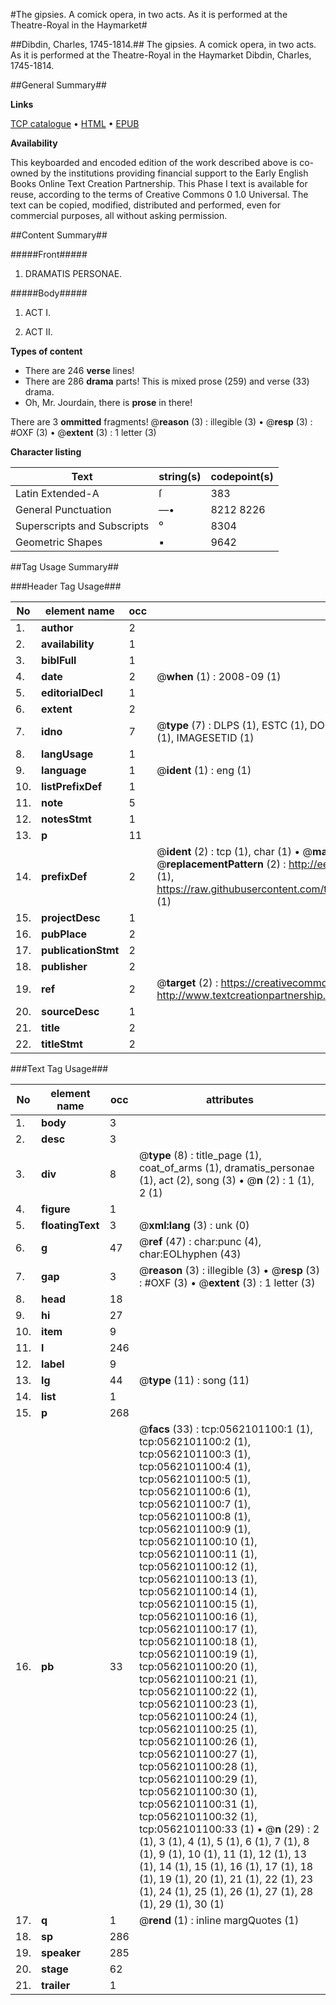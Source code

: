 #The gipsies. A comick opera, in two acts. As it is performed at the Theatre-Royal in the Haymarket#

##Dibdin, Charles, 1745-1814.##
The gipsies. A comick opera, in two acts. As it is performed at the Theatre-Royal in the Haymarket
Dibdin, Charles, 1745-1814.

##General Summary##

**Links**

[TCP catalogue](http://www.ota.ox.ac.uk/tcp/)  • 
[HTML](http://tei.it.ox.ac.uk/tcp/Texts-HTML/free/004/004852454.html)  • 
[EPUB](http://tei.it.ox.ac.uk/tcp/Texts-EPUB/free/004/004852454.epub)

**Availability**

This keyboarded and encoded edition of the
	       work described above is co-owned by the institutions
	       providing financial support to the Early English Books
	       Online Text Creation Partnership. This Phase I text is
	       available for reuse, according to the terms of Creative
	       Commons 0 1.0 Universal. The text can be copied,
	       modified, distributed and performed, even for
	       commercial purposes, all without asking permission.


##Content Summary##

#####Front#####

1. DRAMATIS PERSONAE.

#####Body#####

1. ACT I.

1. ACT II.

**Types of content**

  * There are 246 **verse** lines!
  * There are 286 **drama** parts! This is mixed prose (259) and verse (33) drama.
  * Oh, Mr. Jourdain, there is **prose** in there!

There are 3 **ommitted** fragments! 
 @__reason__ (3) : illegible (3)  •  @__resp__ (3) : #OXF (3)  •  @__extent__ (3) : 1 letter (3)

**Character listing**


|Text|string(s)|codepoint(s)|
|---|---|---|
|Latin Extended-A|ſ|383|
|General Punctuation|—•|8212 8226|
|Superscripts             and Subscripts|⁰|8304|
|Geometric Shapes|▪|9642|

##Tag Usage Summary##

###Header Tag Usage###

|No|element name|occ|attributes|
|---|---|---|---|
|1.|__author__|2||
|2.|__availability__|1||
|3.|__biblFull__|1||
|4.|__date__|2| @__when__ (1) : 2008-09 (1)|
|5.|__editorialDecl__|1||
|6.|__extent__|2||
|7.|__idno__|7| @__type__ (7) : DLPS (1), ESTC (1), DOCNO (1), TCP (1), GALEDOCNO (1), CONTENTSET (1), IMAGESETID (1)|
|8.|__langUsage__|1||
|9.|__language__|1| @__ident__ (1) : eng (1)|
|10.|__listPrefixDef__|1||
|11.|__note__|5||
|12.|__notesStmt__|1||
|13.|__p__|11||
|14.|__prefixDef__|2| @__ident__ (2) : tcp (1), char (1)  •  @__matchPattern__ (2) : ([0-9\-]+):([0-9IVX]+) (1), (.+) (1)  •  @__replacementPattern__ (2) : http://eebo.chadwyck.com/downloadtiff?vid=$1&page=$2 (1), https://raw.githubusercontent.com/textcreationpartnership/Texts/master/tcpchars.xml#$1 (1)|
|15.|__projectDesc__|1||
|16.|__pubPlace__|2||
|17.|__publicationStmt__|2||
|18.|__publisher__|2||
|19.|__ref__|2| @__target__ (2) : https://creativecommons.org/publicdomain/zero/1.0/ (1), http://www.textcreationpartnership.org/docs/. (1)|
|20.|__sourceDesc__|1||
|21.|__title__|2||
|22.|__titleStmt__|2||


###Text Tag Usage###

|No|element name|occ|attributes|
|---|---|---|---|
|1.|__body__|3||
|2.|__desc__|3||
|3.|__div__|8| @__type__ (8) : title_page (1), coat_of_arms (1), dramatis_personae (1), act (2), song (3)  •  @__n__ (2) : 1 (1), 2 (1)|
|4.|__figure__|1||
|5.|__floatingText__|3| @__xml:lang__ (3) : unk (0)|
|6.|__g__|47| @__ref__ (47) : char:punc (4), char:EOLhyphen (43)|
|7.|__gap__|3| @__reason__ (3) : illegible (3)  •  @__resp__ (3) : #OXF (3)  •  @__extent__ (3) : 1 letter (3)|
|8.|__head__|18||
|9.|__hi__|27||
|10.|__item__|9||
|11.|__l__|246||
|12.|__label__|9||
|13.|__lg__|44| @__type__ (11) : song (11)|
|14.|__list__|1||
|15.|__p__|268||
|16.|__pb__|33| @__facs__ (33) : tcp:0562101100:1 (1), tcp:0562101100:2 (1), tcp:0562101100:3 (1), tcp:0562101100:4 (1), tcp:0562101100:5 (1), tcp:0562101100:6 (1), tcp:0562101100:7 (1), tcp:0562101100:8 (1), tcp:0562101100:9 (1), tcp:0562101100:10 (1), tcp:0562101100:11 (1), tcp:0562101100:12 (1), tcp:0562101100:13 (1), tcp:0562101100:14 (1), tcp:0562101100:15 (1), tcp:0562101100:16 (1), tcp:0562101100:17 (1), tcp:0562101100:18 (1), tcp:0562101100:19 (1), tcp:0562101100:20 (1), tcp:0562101100:21 (1), tcp:0562101100:22 (1), tcp:0562101100:23 (1), tcp:0562101100:24 (1), tcp:0562101100:25 (1), tcp:0562101100:26 (1), tcp:0562101100:27 (1), tcp:0562101100:28 (1), tcp:0562101100:29 (1), tcp:0562101100:30 (1), tcp:0562101100:31 (1), tcp:0562101100:32 (1), tcp:0562101100:33 (1)  •  @__n__ (29) : 2 (1), 3 (1), 4 (1), 5 (1), 6 (1), 7 (1), 8 (1), 9 (1), 10 (1), 11 (1), 12 (1), 13 (1), 14 (1), 15 (1), 16 (1), 17 (1), 18 (1), 19 (1), 20 (1), 21 (1), 22 (1), 23 (1), 24 (1), 25 (1), 26 (1), 27 (1), 28 (1), 29 (1), 30 (1)|
|17.|__q__|1| @__rend__ (1) : inline margQuotes (1)|
|18.|__sp__|286||
|19.|__speaker__|285||
|20.|__stage__|62||
|21.|__trailer__|1||

